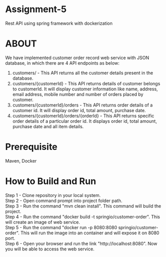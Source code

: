 # Assignment-5
Rest API using spring framework with dockerization<br>

# ABOUT
We have implemented customer order record web service with JSON database, in which there are 4 API endpoints as below:<br>
1. customers/ - This API returns all the customer details present in the database.<br>
2. customers/{customerId} - This API returns details of customer belongs to customerId. It will display customer information like name, address, email address, mobile number and number of orders placed by customer. <br>
3. customers/{customerId}/orders  - This API returns order details of a customer id. It will display order id, total amount, purchase date.<br>
4. customers/{customerId}/orders/{orderId} - This API returns specific order details of a particular order id. It displays order id, total amount, purchase date and all item details.<br>

# Prerequisite 
Maven, Docker<br>

# How to Build and Run 
Step 1 -  Clone repository in your local system.<br>
Step 2 - Open command prompt into project folder path.<br>
Step 3 - Run the command "mvn clean install". This command will build the project.<br>
Step 4 - Run the command "docker build -t springio/customer-order". This will create an image of web service.<br>
Step 5 - Run the command "docker run -p 8080:8080 springio/customer-order". This will run the image into an container and will expose it on 8080 port.<br>
Step 6 - Open your browser and run the link "http://localhost:8080". Now you will be able to access the web service.<br>
